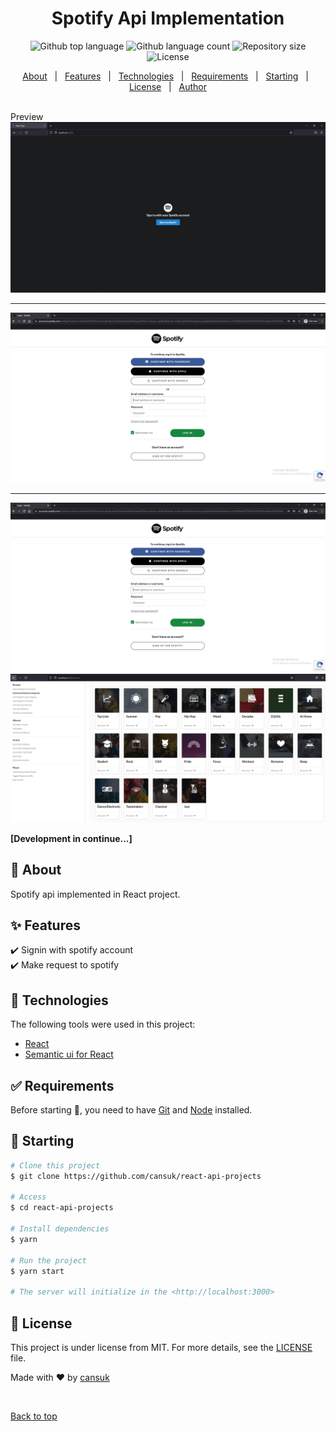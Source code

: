 <h1 align="center">Spotify Api Implementation</h1>

<p align="center">
  <img alt="Github top language" src="https://img.shields.io/github/languages/top/{{cansuk}}/react-api-projects?color=56BEB8">

  <img alt="Github language count" src="https://img.shields.io/github/languages/count/cansuk/react-api-projects?color=56BEB8">

  <img alt="Repository size" src="https://img.shields.io/github/repo-size/cansuk/react-api-projects?color=56BEB8">

  <img alt="License" src="https://img.shields.io/github/license/cansuk/react-api-projects?color=56BEB8">

  <!-- <img alt="Github issues" src="https://img.shields.io/github/issues/cansuk/react-api-projects?color=56BEB8" /> -->

  <!-- <img alt="Github forks" src="https://img.shields.io/github/forks/cansuk/react-api-projects?color=56BEB8" /> -->

  <!-- <img alt="Github stars" src="https://img.shields.io/github/stars/cansuk/react-api-projects?color=56BEB8" /> -->
</p>

<!-- Status -->

<!-- <h4 align="center"> 
	🚧  React Api Projects 🚀 Under construction...  🚧
</h4> 

<hr> -->

<p align="center">
  <a href="#dart-about">About</a> &#xa0; | &#xa0; 
  <a href="#sparkles-features">Features</a> &#xa0; | &#xa0;
  <a href="#rocket-technologies">Technologies</a> &#xa0; | &#xa0;
  <a href="#white_check_mark-requirements">Requirements</a> &#xa0; | &#xa0;
  <a href="#checkered_flag-starting">Starting</a> &#xa0; | &#xa0;
  <a href="#memo-license">License</a> &#xa0; | &#xa0;
  <a href="https://github.com/cansuk" target="_blank">Author</a>
</p>

<br>
Preview

<img src='https://raw.githubusercontent.com/cansuk/react-api-projects/master/public/ss1.png?token=AHG2WFK7JHXCQYKCZ2X3R5TBTJLWG' />
<br>
<hr>
<img src='https://raw.githubusercontent.com/cansuk/react-api-projects/master/public/ss2.png?token=AHG2WFNNQU6Y6NIVQX6JYH3BTJL34' />
<hr>
<img src='https://raw.githubusercontent.com/cansuk/react-api-projects/master/public/ss2.png?token=AHG2WFNNQU6Y6NIVQX6JYH3BTJL34' />

<img src="https://raw.githubusercontent.com/cansuk/react-api-projects/master/public/ss4.png?token=AHG2WFNLLDYWPXFNMYJTB3LBTJMCO" />

**[Development in continue...]**

## :dart: About ##

Spotify api implemented in React project. 

## :sparkles: Features ##

:heavy_check_mark: Signin with spotify account\
:heavy_check_mark: Make request to spotify

## :rocket: Technologies ##

The following tools were used in this project:

- [React](https://pt-br.reactjs.org/)
- [Semantic ui for React](https://react.semantic-ui.com/)

## :white_check_mark: Requirements ##

Before starting :checkered_flag:, you need to have [Git](https://git-scm.com) and [Node](https://nodejs.org/en/) installed.

## :checkered_flag: Starting ##

```bash
# Clone this project
$ git clone https://github.com/cansuk/react-api-projects

# Access
$ cd react-api-projects

# Install dependencies
$ yarn

# Run the project
$ yarn start

# The server will initialize in the <http://localhost:3000>
```

## :memo: License ##

This project is under license from MIT. For more details, see the [LICENSE](LICENSE.md) file.


Made with :heart: by <a href="https://github.com/cansuk" target="_blank">cansuk</a>

&#xa0;

<a href="#top">Back to top</a>
